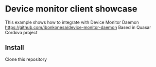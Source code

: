 # Device monitor client showcase

This example shows how to integrate with Device Monitor Daemon https://github.com/ibonkonesa/device-monitor-daemon
Based in Quasar Cordova project

## Install

Clone this repository



